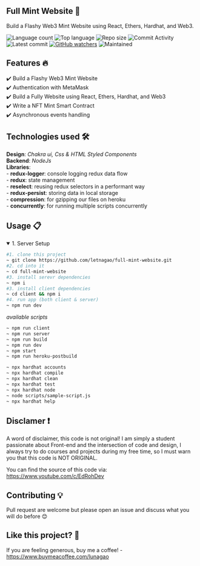 ## Full Mint Website 🎯
 Build a Flashy Web3 Mint Website using React, Ethers, Hardhat, and Web3.
 
![Language count](https://img.shields.io/github/languages/count/letnagao/full-mint-website?color=green)
![Top language](https://img.shields.io/github/languages/top/letnagao/full-mint-website?color=ff69b4)
![Repo size](https://img.shields.io/github/repo-size/letnagao/full-mint-website?color=yellow)
![Commit Activity](https://img.shields.io/github/commit-activity/y/letnagao/full-mint-website?color=blue)
![Latest commit](https://img.shields.io/github/last-commit/letnagao/full-mint-website?color=red)
[![GitHub watchers](https://img.shields.io/github/watchers/letnagao/full-mint-website?logo=GitHub)](https://github.com/letnagao/full-mint-website/watchers)
![Maintained](https://img.shields.io/maintenance/yes/9999)

## Features 🔥
✔️ Build a Flashy Web3 Mint Website <br />
✔️ Authentication with MetaMask <br />
✔️ Build a Fully Website using React, Ethers, Hardhat, and Web3 <br />
✔️ Write a NFT Mint Smart Contract <br />
✔️ Asynchronous events handling <br />

## Technologies used 🛠️
**Design**: *Chakra ui, Css & HTML Styled Components*<br />
**Backend**: *NodeJs* <br />
**Libraries**: <br />
    - **redux-logger**: console logging redux data flow <br />
    - **redux**: state management <br />
    - **reselect**: reusing redux selectors in a performant way <br />
    - **redux-persist**: storing data in local storage <br />
    - **compression**: for gzipping our files on heroku <br />
    - **concurrently**: for running multiple scripts concurrently <br />

## Usage 📋
<details open>
<summary>1. Server Setup</summary>

```bash
#1. clone this project
~ git clone https://github.com/letnagao/full-mint-website.git
#2. cd into it
~ cd full-mint-website
#3. install serevr dependencies
~ npm i
#3. install client dependencies
~ cd client && npm i
#4. run app (both client & server)
~ npm run dev
```
*available scripts*
```bash
~ npm run client
~ npm run server
~ npm run build
~ npm run dev
~ npm start
~ npm run heroku-postbuild
```
```bash
~ npx hardhat accounts
~ npx hardhat compile
~ npx hardhat clean
~ npx hardhat test
~ npx hardhat node
~ node scripts/sample-script.js
~ npx hardhat help
```
  
</details>

## Disclamer ❗️
A word of disclaimer, this code is not original! 
I am simply a student passionate about Front-end and the intersection of code and design, I always try to do courses and projects during my free time, so I must warn you that this code is NOT ORIGINAL.

You can find the source of this code via: https://www.youtube.com/c/EdRohDev

## Contributing 💡
Pull request are welcome but please open an issue and discuss what you will do before 😊

## Like this project? 💖

If you are feeling generous, buy me a coffee! - https://www.buymeacoffee.com/lunagao
